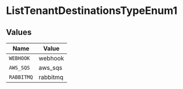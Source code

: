 # ListTenantDestinationsTypeEnum1


## Values

| Name       | Value      |
| ---------- | ---------- |
| `WEBHOOK`  | webhook    |
| `AWS_SQS`  | aws_sqs    |
| `RABBITMQ` | rabbitmq   |